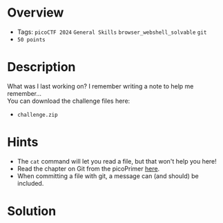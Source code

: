 # Overview
- Tags: `picoCTF 2024` `General Skills` `browser_webshell_solvable` `git`
- `50 points`

# Description
What was I last working on? I remember writing a note to help me remember...  
You can download the challenge files here:
* `challenge.zip`

# Hints
* The `cat` command will let you read a file, but that won't help you here!
* Read the chapter on Git from the picoPrimer [here](https://primer.picoctf.org/#_git_version_control).
* When committing a file with git, a message can (and should) be included.

# Solution
